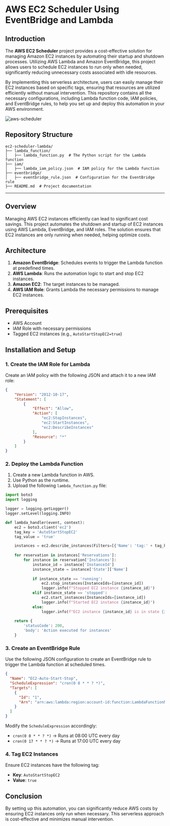 # AWS EC2 Scheduler Using EventBridge and Lambda

## Introduction

The **AWS EC2 Scheduler** project provides a cost-effective solution for managing Amazon EC2 instances by automating their startup and shutdown processes. Utilizing AWS Lambda and Amazon EventBridge, this project allows users to schedule EC2 instances to run only when needed, significantly reducing unnecessary costs associated with idle resources.

By implementing this serverless architecture, users can easily manage their EC2 instances based on specific tags, ensuring that resources are utilized efficiently without manual intervention. This repository contains all the necessary configurations, including Lambda function code, IAM policies, and EventBridge rules, to help you set up and deploy this automation in your AWS environment.

![aws-scheduler](https://github.com/user-attachments/assets/712840f6-fe6d-44ac-bbda-2a834240ef00)


## Repository Structure
```
ec2-scheduler-lambda/
├── lambda_function/
│   ├── lambda_function.py  # The Python script for the Lambda function
├── iam/
│   ├── lambda_iam_policy.json  # IAM policy for the Lambda function
├── eventbridge/
│   ├── eventbridge_rule.json  # Configuration for the EventBridge rule
├── README.md  # Project documentation
```

---
## Overview
Managing AWS EC2 instances efficiently can lead to significant cost savings. This project automates the shutdown and startup of EC2 instances using AWS Lambda, EventBridge, and IAM roles. The solution ensures that EC2 instances are only running when needed, helping optimize costs.

## Architecture

1. **Amazon EventBridge**: Schedules events to trigger the Lambda function at predefined times.
2. **AWS Lambda**: Runs the automation logic to start and stop EC2 instances.
3. **Amazon EC2**: The target instances to be managed.
4. **AWS IAM Role**: Grants Lambda the necessary permissions to manage EC2 instances.

## Prerequisites
- AWS Account
- IAM Role with necessary permissions
- Tagged EC2 instances (e.g., `AutoStartStopEC2=true`)

## Installation and Setup

### 1. Create the IAM Role for Lambda
Create an IAM policy with the following JSON and attach it to a new IAM role:

```json
{
    "Version": "2012-10-17",
    "Statement": [
        {
            "Effect": "Allow",
            "Action": [
                "ec2:StopInstances",
                "ec2:StartInstances",
                "ec2:DescribeInstances"
            ],
            "Resource": "*"
        }
    ]
}
```

### 2. Deploy the Lambda Function
1. Create a new Lambda function in AWS.
2. Use Python as the runtime.
3. Upload the following `lambda_function.py` file:

```python
import boto3
import logging

logger = logging.getLogger()
logger.setLevel(logging.INFO)

def lambda_handler(event, context):
    ec2 = boto3.client('ec2')
    tag_key = 'AutoStartStopEC2'
    tag_value = 'true'

    instances = ec2.describe_instances(Filters=[{'Name': 'tag:' + tag_key, 'Values': [tag_value]}])
    
    for reservation in instances['Reservations']:
        for instance in reservation['Instances']:
            instance_id = instance['InstanceId']
            instance_state = instance['State']['Name']
            
            if instance_state == 'running':
                ec2.stop_instances(InstanceIds=[instance_id])
                logger.info(f"Stopped EC2 instance {instance_id}")
            elif instance_state == 'stopped':
                ec2.start_instances(InstanceIds=[instance_id])
                logger.info(f"Started EC2 instance {instance_id}")
            else:
                logger.info(f"EC2 instance {instance_id} is in state {instance_state}, skipping.")
    
    return {
        'statusCode': 200,
        'body': 'Action executed for instances'
    }
```

### 3. Create an EventBridge Rule
Use the following JSON configuration to create an EventBridge rule to trigger the Lambda function at scheduled times.

```json
{
  "Name": "EC2-Auto-Start-Stop",
  "ScheduleExpression": "cron(0 8 * * ? *)",
  "Targets": [
    {
      "Id": "1",
      "Arn": "arn:aws:lambda:region:account-id:function:LambdaFunctionName"
    }
  ]
}
```

Modify the `ScheduleExpression` accordingly:
- `cron(0 8 * * ? *)` → Runs at 08:00 UTC every day
- `cron(0 17 * * ? *)` → Runs at 17:00 UTC every day

### 4. Tag EC2 Instances
Ensure EC2 instances have the following tag:
- **Key**: `AutoStartStopEC2`
- **Value**: `true`

## Conclusion
By setting up this automation, you can significantly reduce AWS costs by ensuring EC2 instances only run when necessary. This serverless approach is cost-effective and minimizes manual intervention.

